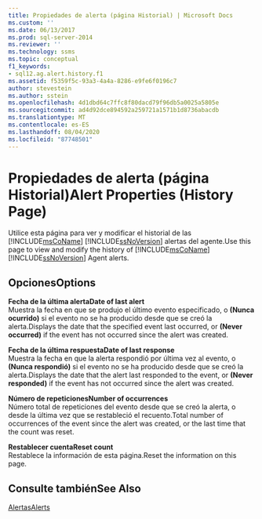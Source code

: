 ```yaml
---
title: Propiedades de alerta (página Historial) | Microsoft Docs
ms.custom: ''
ms.date: 06/13/2017
ms.prod: sql-server-2014
ms.reviewer: ''
ms.technology: ssms
ms.topic: conceptual
f1_keywords:
- sql12.ag.alert.history.f1
ms.assetid: f5359f5c-93a3-4a4a-8286-e9fe6f0196c7
author: stevestein
ms.author: sstein
ms.openlocfilehash: 4d1dbd64c7ffc8f80dacd79f96db5a0025a5805e
ms.sourcegitcommit: ad4d92dce894592a259721a1571b1d8736abacdb
ms.translationtype: MT
ms.contentlocale: es-ES
ms.lasthandoff: 08/04/2020
ms.locfileid: "87748501"
---
```

# <a name="alert-properties-history-page"></a><span data-ttu-id="7f0bd-102">Propiedades de alerta (página Historial)</span><span class="sxs-lookup"><span data-stu-id="7f0bd-102">Alert Properties (History Page)</span></span>
  <span data-ttu-id="7f0bd-103">Utilice esta página para ver y modificar el historial de las [!INCLUDE[msCoName](../../includes/msconame-md.md)] [!INCLUDE[ssNoVersion](../../includes/ssnoversion-md.md)] alertas del agente.</span><span class="sxs-lookup"><span data-stu-id="7f0bd-103">Use this page to view and modify the history of [!INCLUDE[msCoName](../../includes/msconame-md.md)] [!INCLUDE[ssNoVersion](../../includes/ssnoversion-md.md)] Agent alerts.</span></span>  
  
## <a name="options"></a><span data-ttu-id="7f0bd-104">Opciones</span><span class="sxs-lookup"><span data-stu-id="7f0bd-104">Options</span></span>  
 <span data-ttu-id="7f0bd-105">**Fecha de la última alerta**</span><span class="sxs-lookup"><span data-stu-id="7f0bd-105">**Date of last alert**</span></span>  
 <span data-ttu-id="7f0bd-106">Muestra la fecha en que se produjo el último evento especificado, o **(Nunca ocurrido)** si el evento no se ha producido desde que se creó la alerta.</span><span class="sxs-lookup"><span data-stu-id="7f0bd-106">Displays the date that the specified event last occurred, or **(Never occurred)** if the event has not occurred since the alert was created.</span></span>  
  
 <span data-ttu-id="7f0bd-107">**Fecha de la última respuesta**</span><span class="sxs-lookup"><span data-stu-id="7f0bd-107">**Date of last response**</span></span>  
 <span data-ttu-id="7f0bd-108">Muestra la fecha en que la alerta respondió por última vez al evento, o **(Nunca respondió)** si el evento no se ha producido desde que se creó la alerta.</span><span class="sxs-lookup"><span data-stu-id="7f0bd-108">Displays the date that the alert last responded to the event, or **(Never responded)** if the event has not occurred since the alert was created.</span></span>  
  
 <span data-ttu-id="7f0bd-109">**Número de repeticiones**</span><span class="sxs-lookup"><span data-stu-id="7f0bd-109">**Number of occurrences**</span></span>  
 <span data-ttu-id="7f0bd-110">Número total de repeticiones del evento desde que se creó la alerta, o desde la última vez que se restableció el recuento.</span><span class="sxs-lookup"><span data-stu-id="7f0bd-110">Total number of occurrences of the event since the alert was created, or the last time that the count was reset.</span></span>  
  
 <span data-ttu-id="7f0bd-111">**Restablecer cuenta**</span><span class="sxs-lookup"><span data-stu-id="7f0bd-111">**Reset count**</span></span>  
 <span data-ttu-id="7f0bd-112">Restablece la información de esta página.</span><span class="sxs-lookup"><span data-stu-id="7f0bd-112">Reset the information on this page.</span></span>  
  
## <a name="see-also"></a><span data-ttu-id="7f0bd-113">Consulte también</span><span class="sxs-lookup"><span data-stu-id="7f0bd-113">See Also</span></span>  
 [<span data-ttu-id="7f0bd-114">Alertas</span><span class="sxs-lookup"><span data-stu-id="7f0bd-114">Alerts</span></span>](alerts.md)  
  
  

